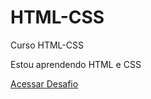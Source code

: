 # HTML-CSS
 Curso HTML-CSS

Estou aprendendo HTML e CSS

<a href="https://Fabrioco.github.io/HTML-CSS/Desafios/Desafio%205/index.html">Acessar Desafio</a>